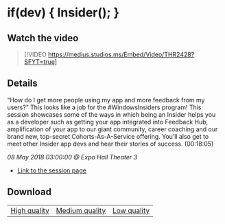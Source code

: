 # if(dev)  { Insider(); }

## Watch the video
> [!VIDEO https://medius.studios.ms/Embed/Video/THR2428?SFYT=true]

## Details

“How do I get more people using my app and more feedback from my users?” This looks like a job for the #WindowsInsiders program! This session showcases some of the ways in which being an Insider helps you as a developer such as getting your app integrated into Feedback Hub, amplification of your app to our giant community, career coaching and our brand new, top-secret Cohorts-As-A-Service offering. You’ll also get to meet other Insider app devs and hear their stories of success. (00:18:05)

*08 May 2018 03:00:00 @ Expo Hall Theater 3*

- [Link to the session page](https://channel9.msdn.com/Events/Build/2018/THR2428)

## Download

||||
|:--:|:----:|:-:|
|[High quality](https://sec.ch9.ms/ch9/815e/487423dd-636c-4afe-90f8-0bcd5e0c815e/THR2428_high.mp4)|[Medium quality](https://sec.ch9.ms/ch9/815e/487423dd-636c-4afe-90f8-0bcd5e0c815e/THR2428_mid.mp4)|[Low quality](https://sec.ch9.ms/ch9/815e/487423dd-636c-4afe-90f8-0bcd5e0c815e/THR2428.mp4)